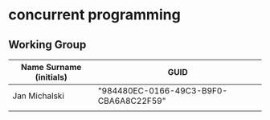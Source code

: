 # concurrent programming
## Working Group

| Name Surname (initials) | GUID                                     |
| ----------------------- | ---------------------------------------- |
| Jan Michalski           | "984480EC-0166-49C3-B9F0-CBA6A8C22F59"   |
|                         |                                          |
